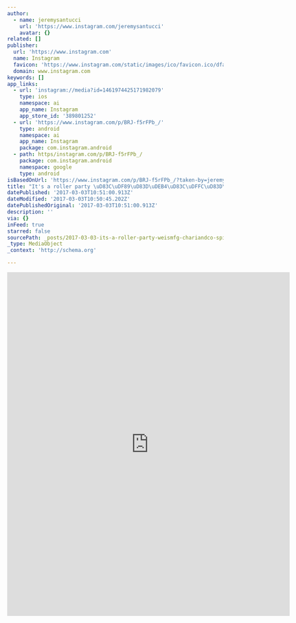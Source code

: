 ```yaml
---
author:
  - name: jeremysantucci
    url: 'https://www.instagram.com/jeremysantucci'
    avatar: {}
related: []
publisher:
  url: 'https://www.instagram.com'
  name: Instagram
  favicon: 'https://www.instagram.com/static/images/ico/favicon.ico/dfa85bb1fd63.ico'
  domain: www.instagram.com
keywords: []
app_links:
  - url: 'instagram://media?id=1461974425171982079'
    type: ios
    namespace: ai
    app_name: Instagram
    app_store_id: '389801252'
  - url: 'https://www.instagram.com/p/BRJ-f5rFPb_/'
    type: android
    namespace: ai
    app_name: Instagram
    package: com.instagram.android
  - path: https/instagram.com/p/BRJ-f5rFPb_/
    package: com.instagram.android
    namespace: google
    type: android
isBasedOnUrl: 'https://www.instagram.com/p/BRJ-f5rFPb_/?taken-by=jeremysantucci'
title: "It's a roller party \uD83C\uDF89\uD83D\uDEB4\uD83C\uDFFC\uD83D\uDCA8\uD83D\uDD28 @weismfg @chariandco @spinonthese @sellesanmarco #redhookcritiscoming \uD83C\uDFC1 \uD83C\uDFACby @carsonaldridge"
datePublished: '2017-03-03T10:51:00.913Z'
dateModified: '2017-03-03T10:50:45.202Z'
datePublishedOriginal: '2017-03-03T10:51:00.913Z'
description: ''
via: {}
inFeed: true
starred: false
sourcePath: _posts/2017-03-03-its-a-roller-party-weismfg-chariandco-spinont.md
_type: MediaObject
_context: 'http://schema.org'

---
```

<iframe src="https://cdn.embedly.com/widgets/media.html?src=http%3A%2F%2Fscontent.cdninstagram.com%2Ft50.2886-16%2F17037710_239855336479448_2829777793250754560_n.mp4&amp;src_secure=1&amp;url=https%3A%2F%2Fwww.instagram.com%2Fp%2FBRJ-f5rFPb_%2F&amp;image=https%3A%2F%2Fscontent.cdninstagram.com%2Ft51.2885-15%2Fe15%2Fp640x640%2F16908195_269908740114010_5343546942427234304_n.jpg&amp;key=b7d04c9b404c499eba89ee7072e1c4f7&amp;type=video%2Fmp4&amp;schema=instagram" width="658" height="799" scrolling="no" frameborder="0" allowfullscreen="" style=""></iframe>